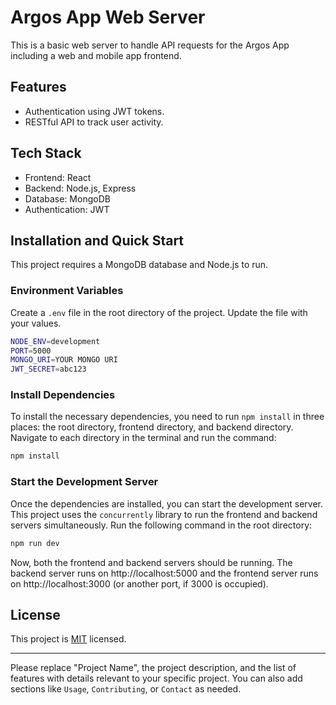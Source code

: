 # Argos App Web Server

This is a basic web server to handle API requests for the Argos App including a web and mobile app frontend.

## Features

- Authentication using JWT tokens.
- RESTful API to track user activity.

## Tech Stack

- Frontend: React
- Backend: Node.js, Express
- Database: MongoDB
- Authentication: JWT

## Installation and Quick Start

This project requires a MongoDB database and Node.js to run.

### Environment Variables

Create a `.env` file in the root directory of the project. Update the file with your values.

```bash
NODE_ENV=development
PORT=5000
MONGO_URI=YOUR MONGO URI
JWT_SECRET=abc123
```

### Install Dependencies

To install the necessary dependencies, you need to run `npm install` in three places: the root directory, frontend directory, and backend directory. Navigate to each directory in the terminal and run the command:

```bash
npm install
```

### Start the Development Server

Once the dependencies are installed, you can start the development server. This project uses the `concurrently` library to run the frontend and backend servers simultaneously. Run the following command in the root directory:

```bash
npm run dev
```

Now, both the frontend and backend servers should be running. The backend server runs on http://localhost:5000 and the frontend server runs on http://localhost:3000 (or another port, if 3000 is occupied).

## License

This project is [MIT](https://choosealicense.com/licenses/mit/) licensed.

---

Please replace "Project Name", the project description, and the list of features with details relevant to your specific project. You can also add sections like `Usage`, `Contributing`, or `Contact` as needed.
